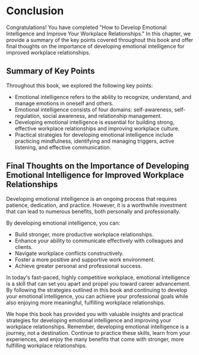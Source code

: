 # Conclusion

Congratulations! You have completed "How to Develop Emotional Intelligence and Improve Your Workplace Relationships." In this chapter, we provide a summary of the key points covered throughout this book and offer final thoughts on the importance of developing emotional intelligence for improved workplace relationships.

Summary of Key Points
---------------------

Throughout this book, we explored the following key points:

* Emotional intelligence refers to the ability to recognize, understand, and manage emotions in oneself and others.
* Emotional intelligence consists of four domains: self-awareness, self-regulation, social awareness, and relationship management.
* Developing emotional intelligence is essential for building strong, effective workplace relationships and improving workplace culture.
* Practical strategies for developing emotional intelligence include practicing mindfulness, identifying and managing triggers, active listening, and effective communication.

Final Thoughts on the Importance of Developing Emotional Intelligence for Improved Workplace Relationships
----------------------------------------------------------------------------------------------------------

Developing emotional intelligence is an ongoing process that requires patience, dedication, and practice. However, it is a worthwhile investment that can lead to numerous benefits, both personally and professionally.

By developing emotional intelligence, you can:

* Build stronger, more productive workplace relationships.
* Enhance your ability to communicate effectively with colleagues and clients.
* Navigate workplace conflicts constructively.
* Foster a more positive and supportive work environment.
* Achieve greater personal and professional success.

In today's fast-paced, highly competitive workplace, emotional intelligence is a skill that can set you apart and propel you toward career advancement. By following the strategies outlined in this book and continuing to develop your emotional intelligence, you can achieve your professional goals while also enjoying more meaningful, fulfilling workplace relationships.

We hope this book has provided you with valuable insights and practical strategies for developing emotional intelligence and improving your workplace relationships. Remember, developing emotional intelligence is a journey, not a destination. Continue to practice these skills, learn from your experiences, and enjoy the many benefits that come with stronger, more fulfilling workplace relationships.